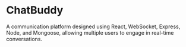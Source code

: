 # ChatBuddy
 A communication platform designed using React, WebSocket, Express, Node, and Mongoose, allowing multiple users to engage in real-time conversations.

